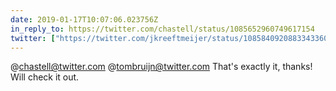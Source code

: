 ```yaml
---
date: 2019-01-17T10:07:06.023756Z
in_reply_to: https://twitter.com/chastell/status/1085652960749617154
twitter: ["https://twitter.com/jkreeftmeijer/status/1085840920883343360"]
---
```

@chastell@twitter.com @tombruijn@twitter.com That's exactly it, thanks! Will check it out. 
